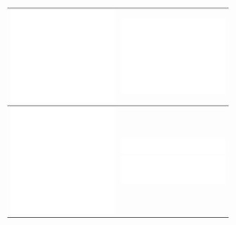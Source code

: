 | ![Personal Metrics](https://github.com/amorpheuz/amorpheuz/blob/master/github-metrics.svg)  | ![Personal Metrics](https://github.com/amorpheuz/amorpheuz/blob/master/work.svg)  |
|---|---|
| ![Star metrics](https://github.com/amorpheuz/amorpheuz/blob/master/stars.svg)  | ![Post metrics](https://github.com/amorpheuz/amorpheuz/blob/master/posts.svg) <br/> ![website metrics](https://github.com/amorpheuz/amorpheuz/blob/master/website.svg) |
